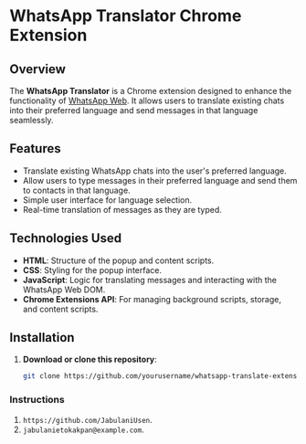 # WhatsApp Translator Chrome Extension

## Overview

The **WhatsApp Translator** is a Chrome extension designed to enhance the functionality of [WhatsApp Web](https://web.whatsapp.com). It allows users to translate existing chats into their preferred language and send messages in that language seamlessly. 

## Features

- Translate existing WhatsApp chats into the user's preferred language.
- Allow users to type messages in their preferred language and send them to contacts in that language.
- Simple user interface for language selection.
- Real-time translation of messages as they are typed.

## Technologies Used

- **HTML**: Structure of the popup and content scripts.
- **CSS**: Styling for the popup interface.
- **JavaScript**: Logic for translating messages and interacting with the WhatsApp Web DOM.
- **Chrome Extensions API**: For managing background scripts, storage, and content scripts.

## Installation

1. **Download or clone this repository**:
   ```bash
   git clone https://github.com/yourusername/whatsapp-translate-extension.git

### Instructions
1. `https://github.com/JabulaniUsen`.
2. `jabulanietokakpan@example.com`.


